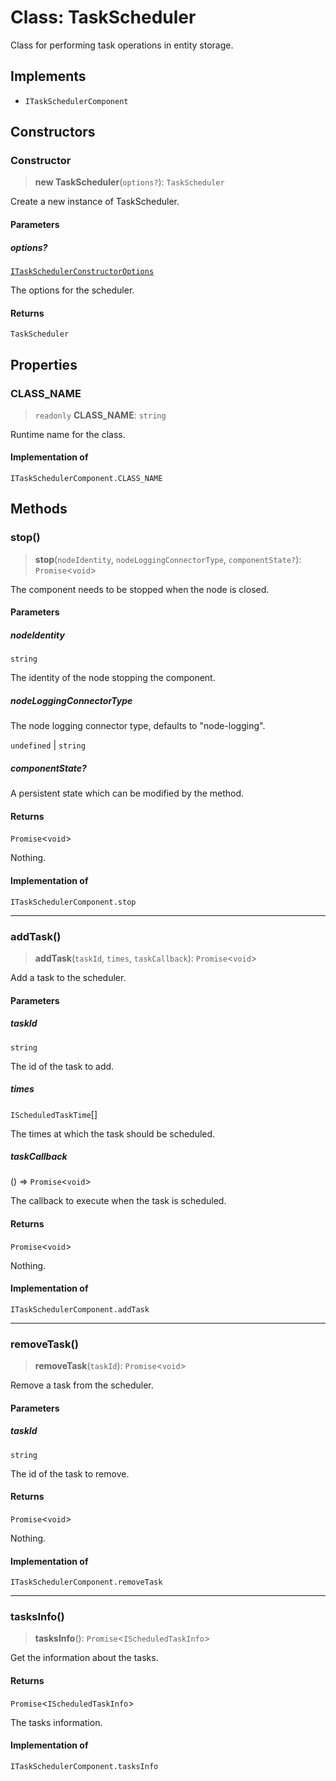 # Class: TaskScheduler

Class for performing task operations in entity storage.

## Implements

- `ITaskSchedulerComponent`

## Constructors

### Constructor

> **new TaskScheduler**(`options?`): `TaskScheduler`

Create a new instance of TaskScheduler.

#### Parameters

##### options?

[`ITaskSchedulerConstructorOptions`](../interfaces/ITaskSchedulerConstructorOptions.md)

The options for the scheduler.

#### Returns

`TaskScheduler`

## Properties

### CLASS\_NAME

> `readonly` **CLASS\_NAME**: `string`

Runtime name for the class.

#### Implementation of

`ITaskSchedulerComponent.CLASS_NAME`

## Methods

### stop()

> **stop**(`nodeIdentity`, `nodeLoggingConnectorType`, `componentState?`): `Promise`\<`void`\>

The component needs to be stopped when the node is closed.

#### Parameters

##### nodeIdentity

`string`

The identity of the node stopping the component.

##### nodeLoggingConnectorType

The node logging connector type, defaults to "node-logging".

`undefined` | `string`

##### componentState?

A persistent state which can be modified by the method.

#### Returns

`Promise`\<`void`\>

Nothing.

#### Implementation of

`ITaskSchedulerComponent.stop`

***

### addTask()

> **addTask**(`taskId`, `times`, `taskCallback`): `Promise`\<`void`\>

Add a task to the scheduler.

#### Parameters

##### taskId

`string`

The id of the task to add.

##### times

`IScheduledTaskTime`[]

The times at which the task should be scheduled.

##### taskCallback

() => `Promise`\<`void`\>

The callback to execute when the task is scheduled.

#### Returns

`Promise`\<`void`\>

Nothing.

#### Implementation of

`ITaskSchedulerComponent.addTask`

***

### removeTask()

> **removeTask**(`taskId`): `Promise`\<`void`\>

Remove a task from the scheduler.

#### Parameters

##### taskId

`string`

The id of the task to remove.

#### Returns

`Promise`\<`void`\>

Nothing.

#### Implementation of

`ITaskSchedulerComponent.removeTask`

***

### tasksInfo()

> **tasksInfo**(): `Promise`\<`IScheduledTaskInfo`\>

Get the information about the tasks.

#### Returns

`Promise`\<`IScheduledTaskInfo`\>

The tasks information.

#### Implementation of

`ITaskSchedulerComponent.tasksInfo`
